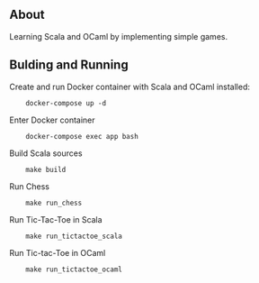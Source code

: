 ## About

Learning Scala and OCaml by implementing simple games.

## Bulding and Running

Create and run Docker container with Scala and OCaml installed:
```
    docker-compose up -d
```

Enter Docker container
```
    docker-compose exec app bash
```

Build Scala sources
```
    make build
```

Run Chess
```
    make run_chess
```

Run Tic-Tac-Toe in Scala
```
    make run_tictactoe_scala
```

Run Tic-tac-Toe in OCaml
```
    make run_tictactoe_ocaml
```
